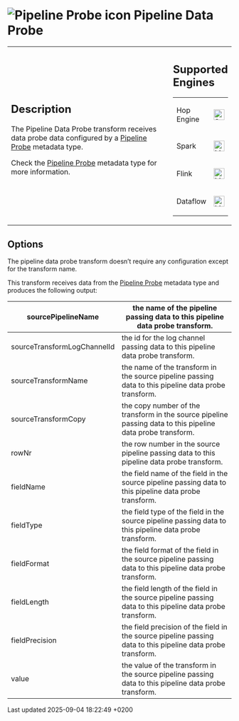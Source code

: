 <div id="header">

# <span class="image image-doc-icon">![Pipeline Probe icon](../assets/images/icons/probe.svg)</span> Pipeline Data Probe

</div>

<div id="content">

<div id="preamble">

<div class="sectionbody">

<table>
<colgroup>
<col style="width: 75%" />
<col style="width: 25%" />
</colgroup>
<tbody>
<tr class="odd">
<td><div class="content">
<div class="sect1">
<h2 id="_description">Description</h2>
<div class="sectionbody">
<div class="paragraph">
<p>The Pipeline Data Probe transform receives data probe data configured by a <a href="metadata-types/pipeline-probe.j9QyJu7O6T">Pipeline Probe</a> metadata type.</p>
</div>
<div class="paragraph">
<p>Check the <a href="metadata-types/pipeline-probe.j9QyJu7O6T">Pipeline Probe</a> metadata type for more information.</p>
</div>
</div>
</div>
</div></td>
<td><div class="content">
<div class="sect1">
<h2 id="_supported_engines">Supported Engines</h2>
<div class="sectionbody">
<table>
<tbody>
<tr class="odd">
<td><p>Hop Engine</p></td>
<td><div class="content">
<div class="paragraph">
<p><span class="image"><img src="../assets/images/check_mark.svg" alt="Supported" width="24" /></span></p>
</div>
</div></td>
</tr>
<tr class="even">
<td><p>Spark</p></td>
<td><div class="content">
<div class="paragraph">
<p><span class="image"><img src="../assets/images/question_mark.svg" alt="Maybe Supported" width="24" /></span></p>
</div>
</div></td>
</tr>
<tr class="odd">
<td><p>Flink</p></td>
<td><div class="content">
<div class="paragraph">
<p><span class="image"><img src="../assets/images/question_mark.svg" alt="Maybe Supported" width="24" /></span></p>
</div>
</div></td>
</tr>
<tr class="even">
<td><p>Dataflow</p></td>
<td><div class="content">
<div class="paragraph">
<p><span class="image"><img src="../assets/images/question_mark.svg" alt="Maybe Supported" width="24" /></span></p>
</div>
</div></td>
</tr>
</tbody>
</table>
</div>
</div>
</div></td>
</tr>
</tbody>
</table>

</div>

</div>

<div class="sect1">

## Options

<div class="sectionbody">

<div class="paragraph">

The pipeline data probe transform doesn’t require any configuration except for the transform name.

</div>

<div class="paragraph">

This transform receives data from the [Pipeline Probe](metadata-types/pipeline-probe.j9QyJu7O6T) metadata type and produces the following output:

</div>

| sourcePipelineName          | the name of the pipeline passing data to this pipeline data probe transform.                                |
| --------------------------- | ----------------------------------------------------------------------------------------------------------- |
| sourceTransformLogChannelId | the id for the log channel passing data to this pipeline data probe transform.                              |
| sourceTransformName         | the name of the transform in the source pipeline passing data to this pipeline data probe transform.        |
| sourceTransformCopy         | the copy number of the transform in the source pipeline passing data to this pipeline data probe transform. |
| rowNr                       | the row number in the source pipeline passing data to this pipeline data probe transform.                   |
| fieldName                   | the field name of the field in the source pipeline passing data to this pipeline data probe transform.      |
| fieldType                   | the field type of the field in the source pipeline passing data to this pipeline data probe transform.      |
| fieldFormat                 | the field format of the field in the source pipeline passing data to this pipeline data probe transform.    |
| fieldLength                 | the field length of the field in the source pipeline passing data to this pipeline data probe transform.    |
| fieldPrecision              | the field precision of the field in the source pipeline passing data to this pipeline data probe transform. |
| value                       | the value of the transform in the source pipeline passing data to this pipeline data probe transform.       |

</div>

</div>

</div>

<div id="footer">

<div id="footer-text">

Last updated 2025-09-04 18:22:49 +0200

</div>

</div>
